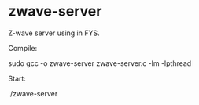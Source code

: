 zwave-server
============

Z-wave server using in FYS.

Compile:

sudo gcc -o zwave-server zwave-server.c -lm -lpthread

Start:

./zwave-server